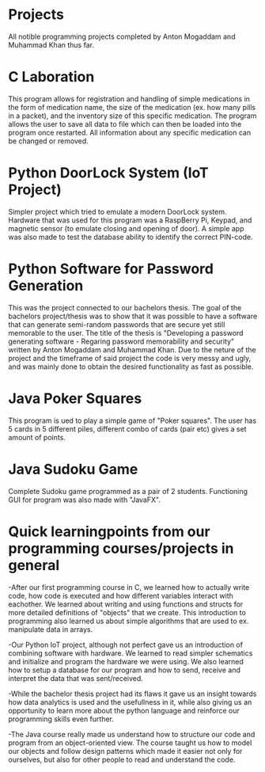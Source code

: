 # Projects

All notible programming projects completed by Anton Mogaddam and Muhammad Khan thus far.

# C Laboration 
This program allows for registration and handling of simple medications in the form of medication name, the size of the medication (ex. how many pills in a packet), and the inventory size of this specific medication. The program allows the user to save all data to file which can then be loaded into the program once restarted. All information about any specific medication can be changed or removed.

# Python DoorLock System (IoT Project)
Simpler project which tried to emulate a modern DoorLock system. Hardware that was used for this program was a RaspBerry Pi, Keypad, and magnetic sensor (to emulate closing and opening of door). A simple app was also made to test the database ability to identify the correct PIN-code.  

# Python Software for Password Generation
This was the project connected to our bachelors thesis. The goal of the bachelors project/thesis was to show that it was possible to have a software that can generate semi-random passwords that are secure yet still memorable to the user. The title of the thesis is "Developing a password generating software - Regaring password memorability and security" written by Anton Mogaddam and Muhammad Khan. Due to the neture of the project and the timeframe of said project the code is very messy and ugly, and was mainly done to obtain the desired functionality as fast as possible.

# Java Poker Squares
This program is ued to play a simple game of "Poker squares". The user has 5 cards in 5 different piles, different combo of cards (pair etc) gives a set amount of points.

# Java Sudoku Game
Complete Sudoku game programmed as a pair of 2 students. Functioning GUI for program was also made with "JavaFX".

# Quick learningpoints from our programming courses/projects in general
-After our first programming course in C, we learned how to actually write code, how code is executed and how different variables interact with eachother. We learned about writing and using functions and structs for more detailed definitions of "objects" that we create. This introduction to programming also learned us about simple algorithms that are used to ex. manipulate data in arrays.

-Our Python IoT project, although not perfect gave us an introduction of combining software with hardware. We learned to read simpler schematics and initialize and program the hardware we were using. We also learned how to setup a database for our program and how to send, receive and interpret the data that was sent/received.

-While the bachelor thesis project had its flaws it gave us an insight towards how data analytics is used and the usefullness in it, while also giving us an opportunity to learn more about the python language and reinforce our programming skills even further.

-The Java course really made us understand how to structure our code and program from an object-oriented view. The course taught us how to model our objects and follow design patterns which made it easier not only for ourselves, but also for other people to read and understand the code.  




